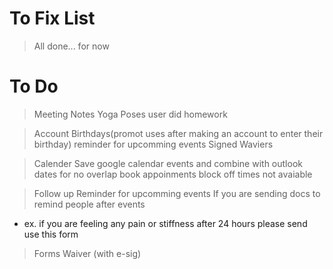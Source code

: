# To Fix List
>All done... for now

# To Do
>Meeting Notes
Yoga Poses user did 
homework


>Account
Birthdays(promot uses after making an account to enter their birthday)
reminder for upcomming events
Signed Waviers


>Calender
Save google calendar events and combine with outlook dates for no overlap
book appoinments
block off times not avaiable

>Follow up
Reminder for upcomming events
If you are sending docs to remind people after events
- ex. if you are feeling any pain or stiffness after 24 hours please send use this form 

>Forms
Waiver (with e-sig)


